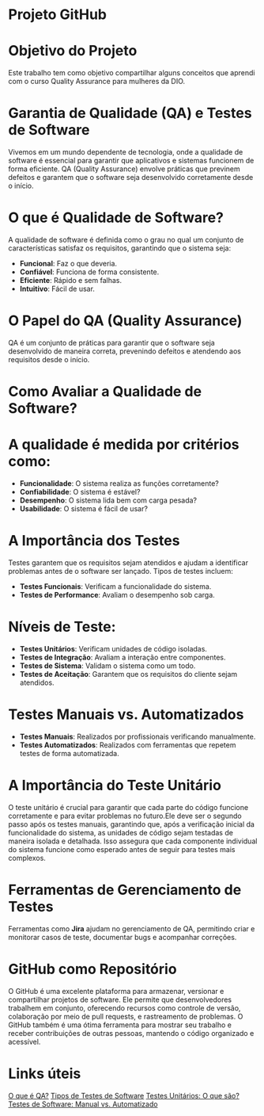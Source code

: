 # Projeto GitHub

# Objetivo do Projeto
Este trabalho tem como objetivo compartilhar alguns conceitos que aprendi com o curso Quality Assurance para mulheres da DIO.

# Garantia de Qualidade (QA) e Testes de Software
Vivemos em um mundo dependente de tecnologia, onde a qualidade de software é essencial para garantir que aplicativos e sistemas funcionem de forma eficiente. QA (Quality Assurance) envolve práticas que previnem defeitos e garantem que o software seja desenvolvido corretamente desde o início.

# O que é Qualidade de Software?
A qualidade de software é definida como o grau no qual um conjunto de características satisfaz os requisitos, garantindo que o sistema seja:
- **Funcional**: Faz o que deveria.
- **Confiável**: Funciona de forma consistente.
- **Eficiente**: Rápido e sem falhas.
- **Intuitivo**: Fácil de usar.

# O Papel do QA (Quality Assurance)
QA é um conjunto de práticas para garantir que o software seja desenvolvido de maneira correta, prevenindo defeitos e atendendo aos requisitos desde o início.

# Como Avaliar a Qualidade de Software?

# A qualidade é medida por critérios como:
- **Funcionalidade**: O sistema realiza as funções corretamente?
- **Confiabilidade**: O sistema é estável?
- **Desempenho**: O sistema lida bem com carga pesada?
- **Usabilidade**: O sistema é fácil de usar?

# A Importância dos Testes

Testes garantem que os requisitos sejam atendidos e ajudam a identificar problemas antes de o software ser lançado. Tipos de testes incluem:
- **Testes Funcionais**: Verificam a funcionalidade do sistema.
- **Testes de Performance**: Avaliam o desempenho sob carga.

# Níveis de Teste:
- **Testes Unitários**: Verificam unidades de código isoladas.
- **Testes de Integração**: Avaliam a interação entre componentes.
- **Testes de Sistema**: Validam o sistema como um todo.
- **Testes de Aceitação**: Garantem que os requisitos do cliente sejam atendidos.

# Testes Manuais vs. Automatizados

- **Testes Manuais**: Realizados por profissionais verificando manualmente.
- **Testes Automatizados**: Realizados com ferramentas que repetem testes de forma automatizada.

# A Importância do Teste Unitário
O teste unitário é crucial para garantir que cada parte do código funcione corretamente e para evitar problemas no futuro.Ele deve ser o segundo passo após os testes manuais, garantindo que, após a verificação inicial da funcionalidade do sistema, as unidades de código sejam testadas de maneira isolada e detalhada. Isso assegura que cada componente individual do sistema funcione como esperado antes de seguir para testes mais complexos.

# Ferramentas de Gerenciamento de Testes
Ferramentas como **Jira** ajudam no gerenciamento de QA, permitindo criar e monitorar casos de teste, documentar bugs e acompanhar correções.

# GitHub como Repositório
O GitHub é uma excelente plataforma para armazenar, versionar e compartilhar projetos de software. Ele permite que desenvolvedores trabalhem em conjunto, oferecendo recursos como controle de versão, colaboração por meio de pull requests, e rastreamento de problemas. O GitHub também é uma ótima ferramenta para mostrar seu trabalho e receber contribuições de outras pessoas, mantendo o código organizado e acessível.

# Links úteis
[O que é QA?](https://www.softwaretestinghelp.com/what-is-qa-quality-assurance/)
[Tipos de Testes de Software](https://www.guru99.com/types-of-software-testing.html)
[Testes Unitários: O que são?](https://www.atlassian.com/continuous-delivery/unit-testing)
[Testes de Software: Manual vs. Automatizado](https://www.softwaretestinghelp.com/manual-vs-automation-testing/)

